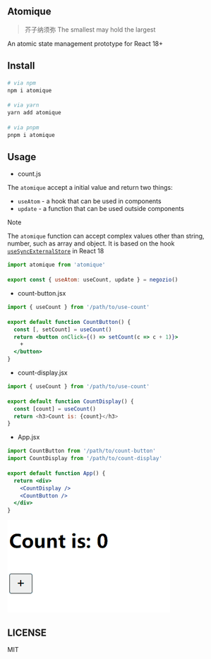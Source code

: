 ## Atomique 
> 芥子纳须弥 The smallest may hold the largest

An atomic state management prototype for React 18+

## Install

```sh
# via npm
npm i atomique

# via yarn
yarn add atomique

# via pnpm
pnpm i atomique
```

## Usage

* count.js

The `atomique` accept a initial value and return two things:
* `useAtom` - a hook that can be used in components
* `update` - a function that can be used outside components

> [!NOTE]
> The `atomique` function can accept complex values other than string, number, such as array and object.
> It is based on the hook [`useSyncExternalStore`](https://react.dev/reference/react/useSyncExternalStore) in React 18

```js
import atomique from 'atomique'

export const { useAtom: useCount, update } = negozio()
```

* count-button.jsx

```jsx
import { useCount } from '/path/to/use-count'

export default function CountButton() {
  const [, setCount] = useCount()
  return <button onClick={() => setCount(c => c + 1)}>
    +
  </button>
}
```

* count-display.jsx

```js
import { useCount } from '/path/to/use-count'

export default function CountDisplay() {
  const [count] = useCount()
  return <h3>Count is: {count}</h3>
}
```

* App.jsx

```jsx
import CountButton from '/path/to/count-button'
import CountDisplay from '/path/to/count-display'

export default function App() {
  return <div>
    <CountDisplay />
    <CountButton />
  </div>
}
```

![Count Gif](magasin-count.gif)

## LICENSE

MIT
